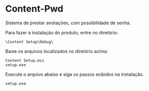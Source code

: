 # Content-Pwd
Sistema de prestar anotações, com possibilidade de senha.

Para fazer a instalação do produto, entre no diretório:

	\Content Setup\Debug\

Baixe os arquivos localizados no diretório acima:

	Content Setup.msi
	setup.exe

Execute o arquivo abaixo e siga os passos exibidos na instalação.

	setup.exe
